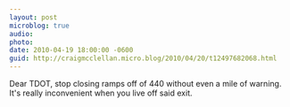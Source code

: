 ```yaml
---
layout: post
microblog: true
audio: 
photo: 
date: 2010-04-19 18:00:00 -0600
guid: http://craigmcclellan.micro.blog/2010/04/20/t12497682068.html
---
```

Dear TDOT, stop closing ramps off of 440 without even a mile of warning.  It's really inconvenient when you live off said exit.
